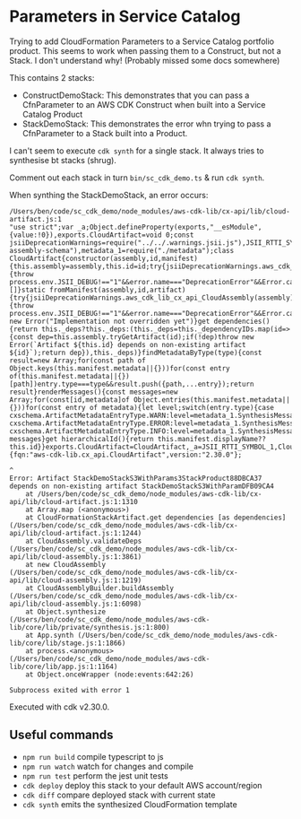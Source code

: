 # Parameters in Service Catalog

Trying to add CloudFormation Parameters to a Service Catalog portfolio product. This seems to work when passing them to a Construct, but not a Stack. I don't understand why! (Probably missed some docs somewhere)

This contains 2 stacks:
 - ConstructDemoStack: This demonstrates that you can pass a CfnParameter to an AWS CDK Construct when built into a Service Catalog Product
 - StackDemoStack: This demonstrates the error whn trying to pass a CfnParameter to a Stack built into a Product.

I can't seem to execute `cdk synth` for a single stack. It always tries to synthesise bt stacks (shrug). 

Comment out each stack in turn `bin/sc_cdk_demo.ts` & run `cdk synth`.

When synthing the StackDemoStack, an error occurs:
```text
/Users/ben/code/sc_cdk_demo/node_modules/aws-cdk-lib/cx-api/lib/cloud-artifact.js:1
"use strict";var _a;Object.defineProperty(exports,"__esModule",{value:!0}),exports.CloudArtifact=void 0;const jsiiDeprecationWarnings=require("../../.warnings.jsii.js"),JSII_RTTI_SYMBOL_1=Symbol.for("jsii.rtti"),cxschema=require("../../cloud-assembly-schema"),metadata_1=require("./metadata");class CloudArtifact{constructor(assembly,id,manifest){this.assembly=assembly,this.id=id;try{jsiiDeprecationWarnings.aws_cdk_lib_cx_api_CloudAssembly(assembly),jsiiDeprecationWarnings.aws_cdk_lib_cloud_assembly_schema_ArtifactManifest(manifest)}catch(error){throw process.env.JSII_DEBUG!=="1"&&error.name==="DeprecationError"&&Error.captureStackTrace(error,CloudArtifact),error}this.manifest=manifest,this.messages=this.renderMessages(),this._dependencyIDs=manifest.dependencies||[]}static fromManifest(assembly,id,artifact){try{jsiiDeprecationWarnings.aws_cdk_lib_cx_api_CloudAssembly(assembly),jsiiDeprecationWarnings.aws_cdk_lib_cloud_assembly_schema_ArtifactManifest(artifact)}catch(error){throw process.env.JSII_DEBUG!=="1"&&error.name==="DeprecationError"&&Error.captureStackTrace(error,this.fromManifest),error}throw new Error("Implementation not overridden yet")}get dependencies(){return this._deps?this._deps:(this._deps=this._dependencyIDs.map(id=>{const dep=this.assembly.tryGetArtifact(id);if(!dep)throw new Error(`Artifact ${this.id} depends on non-existing artifact ${id}`);return dep}),this._deps)}findMetadataByType(type){const result=new Array;for(const path of Object.keys(this.manifest.metadata||{}))for(const entry of(this.manifest.metadata||{})[path])entry.type===type&&result.push({path,...entry});return result}renderMessages(){const messages=new Array;for(const[id,metadata]of Object.entries(this.manifest.metadata||{}))for(const entry of metadata){let level;switch(entry.type){case cxschema.ArtifactMetadataEntryType.WARN:level=metadata_1.SynthesisMessageLevel.WARNING;break;case cxschema.ArtifactMetadataEntryType.ERROR:level=metadata_1.SynthesisMessageLevel.ERROR;break;case cxschema.ArtifactMetadataEntryType.INFO:level=metadata_1.SynthesisMessageLevel.INFO;break;default:continue}messages.push({level,entry,id})}return messages}get hierarchicalId(){return this.manifest.displayName??this.id}}exports.CloudArtifact=CloudArtifact,_a=JSII_RTTI_SYMBOL_1,CloudArtifact[_a]={fqn:"aws-cdk-lib.cx_api.CloudArtifact",version:"2.30.0"};
                                                                                                                                                                                                                                                                                                                                                                                                                                                                                                                                                                                                                                                                                                                                                                                                                                                                                                                                                                                                                                                                                                                                                                                                                                                                                           ^
Error: Artifact StackDemoStackS3WithParams3StackProduct88DBCA37 depends on non-existing artifact StackDemoStackS3WithParamDFB09CA4
    at /Users/ben/code/sc_cdk_demo/node_modules/aws-cdk-lib/cx-api/lib/cloud-artifact.js:1:1310
    at Array.map (<anonymous>)
    at CloudFormationStackArtifact.get dependencies [as dependencies] (/Users/ben/code/sc_cdk_demo/node_modules/aws-cdk-lib/cx-api/lib/cloud-artifact.js:1:1244)
    at CloudAssembly.validateDeps (/Users/ben/code/sc_cdk_demo/node_modules/aws-cdk-lib/cx-api/lib/cloud-assembly.js:1:3861)
    at new CloudAssembly (/Users/ben/code/sc_cdk_demo/node_modules/aws-cdk-lib/cx-api/lib/cloud-assembly.js:1:1219)
    at CloudAssemblyBuilder.buildAssembly (/Users/ben/code/sc_cdk_demo/node_modules/aws-cdk-lib/cx-api/lib/cloud-assembly.js:1:6098)
    at Object.synthesize (/Users/ben/code/sc_cdk_demo/node_modules/aws-cdk-lib/core/lib/private/synthesis.js:1:800)
    at App.synth (/Users/ben/code/sc_cdk_demo/node_modules/aws-cdk-lib/core/lib/stage.js:1:1866)
    at process.<anonymous> (/Users/ben/code/sc_cdk_demo/node_modules/aws-cdk-lib/core/lib/app.js:1:1164)
    at Object.onceWrapper (node:events:642:26)

Subprocess exited with error 1
```

Executed with cdk v2.30.0.

## Useful commands

* `npm run build`   compile typescript to js
* `npm run watch`   watch for changes and compile
* `npm run test`    perform the jest unit tests
* `cdk deploy`      deploy this stack to your default AWS account/region
* `cdk diff`        compare deployed stack with current state
* `cdk synth`       emits the synthesized CloudFormation template
